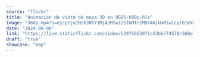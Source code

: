 ```yaml
---
source: "flickr"
title: "Animación de vista de mapa 3D en QGIS-600p-hls"
image: "360p.mp4?s=eyJpIjo1Mzk3NTY1MjA3MSwiZSI6MTczMDY4NjUwMiwicyI6ImYwYTg2MzZhNmNkZTcwZjAwMjFkZDljYzdmMDM2ZGEyMzk4ZmNiNGUiLCJ2IjoxfQ.mp4"
date: "2024-09-06"
link: "https://live.staticflickr.com/video/53975652071/d3bb774578/360p.mp4?s=eyJpIjo1Mzk3NTY1MjA3MSwiZSI6MTczMDY4NjUwMiwicyI6ImYwYTg2MzZhNmNkZTcwZjAwMjFkZDljYzdmMDM2ZGEyMzk4ZmNiNGUiLCJ2IjoxfQ"
draft: "true"
showcase: "map"
---
```

